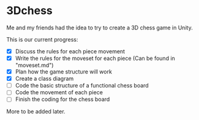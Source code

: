# 3Dchess
Me and my friends had the idea to try to create a 3D chess game in Unity.

This is our current progress:
- [x] Discuss the rules for each piece movement
- [x] Write the rules for the moveset for each piece (Can be found in "moveset.md")
- [x] Plan how the game structure will work
- [x] Create a class diagram
- [ ] Code the basic structure of a functional chess board
- [ ] Code the movement of each piece
- [ ] Finish the coding for the chess board

More to be added later.
